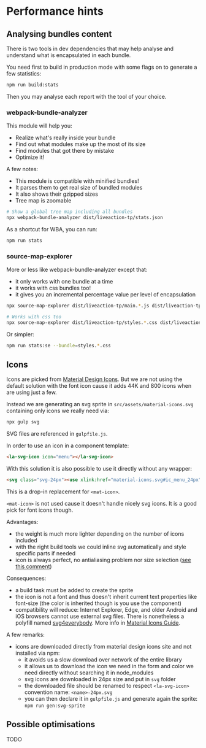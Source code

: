 
# Performance hints

## Analysing bundles content

There is two tools in dev dependencies that may help analyse and understand what is encapsulated in each bundle.

You need first to build in production mode with some flags on to generate a few statistics:

```bash
npm run build:stats
```

Then you may analyse each report with the tool of your choice.

### webpack-bundle-analyzer

This module will help you:

- Realize what's really inside your bundle
- Find out what modules make up the most of its size
- Find modules that got there by mistake
- Optimize it!

A few notes:

- This module is compatible with minified bundles!
- It parses them to get real size of bundled modules
- It also shows their gzipped sizes
- Tree map is zoomable

```bash
# Show a global tree map including all bundles
npx webpack-bundle-analyzer dist/liveaction-tp/stats.json
```

As a shortcut for WBA, you can run:

```bash
npm run stats
```

### source-map-explorer

More or less like webpack-bundle-analyzer except that:

- it only works with one bundle at a time
- it works with css bundles too!
- it gives you an incremental percentage value per level of encapsulation

```bash
npx source-map-explorer dist/liveaction-tp/main.*.js dist/liveaction-tp/main.*.js.map

# Works with css too
npx source-map-explorer dist/liveaction-tp/styles.*.css dist/liveaction-tp/styles.*.css.map
```

Or simpler:
```bash
npm run stats:se --bundle=styles.*.css
```

## Icons

Icons are picked from [Material Design Icons]. But we are not using the default solution with the font icon cause it adds 44K and 800 icons when are using just a few.

Instead we are generating an svg sprite in `src/assets/material-icons.svg` containing only icons we really need via:

```bash
npx gulp svg
```

SVG files are referenced in `gulpfile.js`.

In order to use an icon in a component template:

```html
<la-svg-icon icon="menu"></la-svg-icon>
```

With this solution it is also possible to use it directly without any wrapper:

```html
<svg class="svg-24px"><use xlink:href="material-icons.svg#ic_menu_24px"></use></svg>
```

This is a drop-in replacement for `<mat-icon>`.

`<mat-icon>` is not used cause it doesn't handle nicely svg icons. It is a good pick for font icons though.

Advantages:

- the weight is much more lighter depending on the number of icons included
- with the right build tools we could inline svg automatically and style specific parts if needed
- icon is always perfect, no antialiasing problem nor size selection ([see this comment](https://github.com/google/material-design-icons/issues/582#issuecomment-287492782))

Consequences:

- a build task must be added to create the sprite
- the icon is not a font and thus doesn't inherit current text properties like font-size (the color is inherited though is you use the component)
- compatibility will reduce: Internet Explorer, Edge, and older Android and iOS browsers cannot use external svg files. There is nonetheless a polyfill named [svg4everybody](https://github.com/jonathantneal/svg4everybody). More info in [Material Icons Guide].

A few remarks:

- icons are downloaded directly from material design icons site and not installed via npm:
    - it avoids us a slow download over network of the entire library
    - it allows us to download the icon we need in the form and color we need directly without searching it in node_modules
    - svg icons are downloaded in 24px size and put in `svg` folder
    - the downloaded file should be renamed to respect `<la-svg-icon>` convention name: `<name>-24px.svg`
    - you can then declare it in `gulpfile.js` and generate again the sprite: `npm run gen:svg-sprite`

## Possible optimisations

TODO

[SVG sprite]: https://github.com/google/material-design-icons/tree/master/sprites
[Material Design Icons]: https://github.com/google/material-design-icons
[Material Icons Guide]: http://google.github.io/material-design-icons/
[Material Icons]: https://github.com/marella/material-icons

